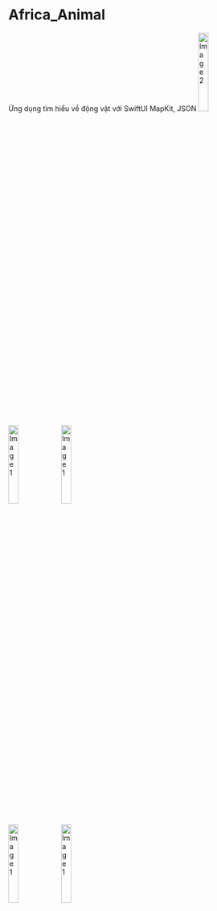 # Africa_Animal
Ứng dụng tìm hiểu về động vật với SwiftUI MapKit, JSON 
  <img src="https://github.com/iwy2th/Africa_Animal/assets/92966362/158e7b12-675a-408c-8dc6-d8f4063bb6f2" alt="Image 2" style="width: 20%;" />
  <img src="https://github.com/iwy2th/Africa_Animal/assets/92966362/d2d1a2fa-4562-40fe-bda6-67428193e4bf" alt="Image 1" style="width: 20%;" />
  <img src="https://github.com/iwy2th/Africa_Animal/assets/92966362/11409295-a375-4f91-912b-24cc2a9d4381" alt="Image 1" style="width: 20%;" />
</div>
<img src="https://github.com/iwy2th/Africa_Animal/assets/92966362/5f0b89ed-0348-48fb-8f36-5ec5c7513f96" alt="Image 1" style="width: 20%;" />
<img src="https://github.com/iwy2th/Africa_Animal/assets/92966362/8139602b-a447-424f-bc51-885b8365a443" alt="Image 1" style="width: 20%;" />
